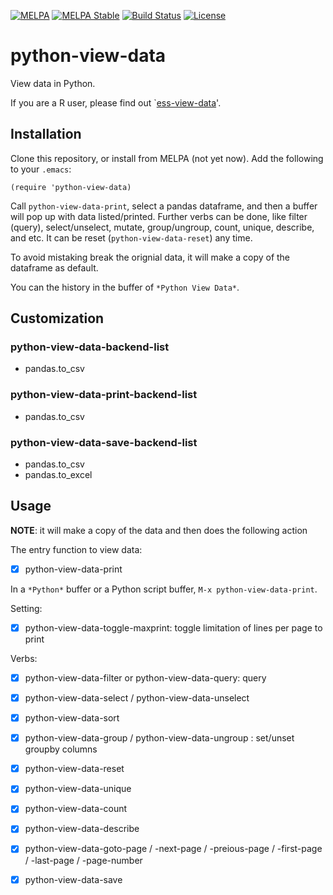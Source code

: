 [![MELPA](https://melpa.org/packages/python-view-data-badge.svg)](https://melpa.org/#/python-view-data)
[![MELPA Stable](https://stable.melpa.org/packages/python-view-data-badge.svg)](https://stable.melpa.org/#/python-view-data)
[![Build Status](https://github.com/ShuguangSun/python-view-data/workflows/CI/badge.svg)](https://github.com/ShuguangSun/python-view-data/actions)
[![License](http://img.shields.io/:license-gpl3-blue.svg)](http://www.gnu.org/licenses/gpl-3.0.html)

# python-view-data

View data in Python.

If you are a R user, please find out `[ess-view-data](https://github.com/ShuguangSun/ess-view-data)'.

## Installation

Clone this repository, or install from MELPA (not yet now). Add the following to your `.emacs`:

``` elisp
(require 'python-view-data)
```

Call `python-view-data-print`, select a pandas dataframe, and then a buffer will pop up with data listed/printed. Further verbs can be done, like filter (query), select/unselect, mutate, group/ungroup, count, unique, describe, and etc. It can be reset (`python-view-data-reset`) any time.

To avoid mistaking break the orignial data, it will make a copy of the dataframe as default.

You can the history in the buffer of `*Python View Data*`.


## Customization

### python-view-data-backend-list

- pandas.to_csv

### python-view-data-print-backend-list

- pandas.to_csv

### python-view-data-save-backend-list

- pandas.to_csv
- pandas.to_excel


## Usage

**NOTE**: it will make a copy of the data and then does the following action

The entry function to view data:
- [x] python-view-data-print

In a `*Python*` buffer or a Python script buffer, `M-x python-view-data-print`.

Setting:

- [x] python-view-data-toggle-maxprint: toggle limitation of lines per page to print

Verbs:

- [x] python-view-data-filter or python-view-data-query: query

- [x] python-view-data-select / python-view-data-unselect

- [x] python-view-data-sort

- [x] python-view-data-group / python-view-data-ungroup : set/unset groupby columns

- [x] python-view-data-reset

- [x] python-view-data-unique

- [x] python-view-data-count

- [x] python-view-data-describe

- [x] python-view-data-goto-page / -next-page / -preious-page / -first-page / -last-page / -page-number

- [x] python-view-data-save
